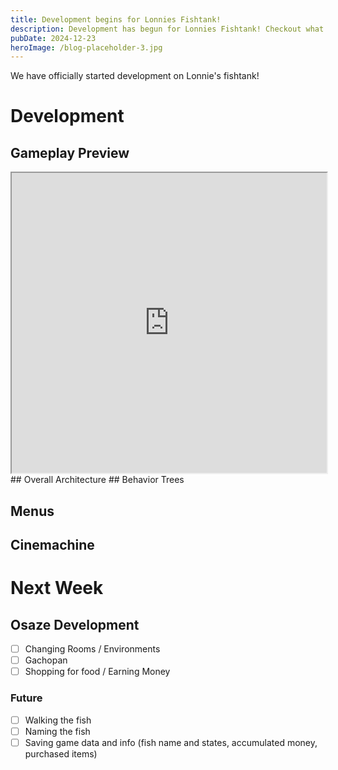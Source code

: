 ```yaml
---
title: Development begins for Lonnies Fishtank!
description: Development has begun for Lonnies Fishtank! Checkout what we've been working on!
pubDate: 2024-12-23
heroImage: /blog-placeholder-3.jpg
---
```


We have officially started development on Lonnie's fishtank!

# Development

## Gameplay Preview

<iframe src="https://drive.google.com/file/d/1-3Dzf0tzT3prOIIiGmG9v1zzc1i1i_0a/preview" width="100%" height="480" allow="autoplay"></iframe>
## Overall Architecture
## Behavior Trees

## Menus

## Cinemachine

# Next Week

## Osaze Development
- [ ] Changing Rooms / Environments
- [ ] Gachopan
- [ ] Shopping for food / Earning Money
### Future
- [ ] Walking the fish
- [ ] Naming the fish
- [ ] Saving game data and info (fish name and states, accumulated money, purchased items)